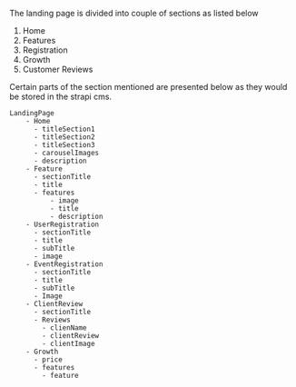The landing page is divided into couple of sections as listed below

1. Home
2. Features
3. Registration
4. Growth 
5. Customer Reviews

Certain parts of the section mentioned are presented below as they would 
be stored in the strapi cms. 

```
LandingPage
    - Home
      - titleSection1
      - titleSection2
      - titleSection3
      - carouselImages
      - description
    - Feature
      - sectionTitle
      - title
      - features
          - image
          - title
          - description
    - UserRegistration
      - sectionTitle
      - title
      - subTitle
      - image
    - EventRegistration
      - sectionTitle
      - title
      - subTitle
      - Image
    - ClientReview
      - sectionTitle
      - Reviews
        - clienName
        - clientReview
        - clientImage
    - Growth
      - price
      - features
        - feature
```